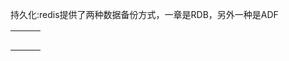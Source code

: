 持久化:redis提供了两种数据备份方式，一章是RDB，另外一种是ADF

|  |  |  |
| :--- | :--- | :--- |
|  |  |  |
|  |  |  |
|  |  |  |
|  |  |  |
|  |  |  |




